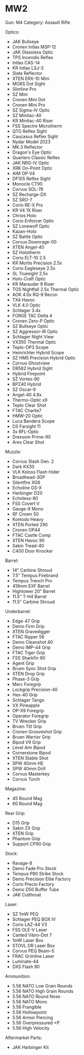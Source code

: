 # MW2

Gun: M4
Category: Assault Rifle

Optics:

- JAK Bullseye 
- Cronen Intlas MSP-12 
- JAK Glassless Optic 
- TPS Incendio Reflex 
- Intlas CAS-14 
- KR Intlas LSJ-3 
- Slate Reflector 
- XTEN ERX-10 Mini 
- MORS Dot Sight 
- Slimline Pro
- SZ Mini
- Cronen Mini Dot
- Cronen Mini Pro
- SZ Sigma-IV Optic
- SZ Minitac-40
- KR Minitac-40 Riser 
- FSS Spectre Microtherm 
- QTG Reflex Sight 
- Caucasus Reflex Sight 
- Nydar Model 2023 
- MK.3 Reflector 
- Dragon's Eye Optic 
- Quarters Classic Reflex 
- JAK NRG-IV Optic 
- XRK On-Point Optic
- AIM OP-V4
- DF105 Relfex Sight
- Monocle CT90
- Corvus SOL-76
- SZ Recharge-DX
- SZ SRO-7
- Corio RE-X Pro
- KR V4 1X Riser 
- Chrios Holo 
- Corio Enforcer Optic
- SZ Lonewolf Optic
- Kazan-Holo
- SZ Battle Optic
- Corvus Downrage-00
- XTEN Angel-40
- SZ Holotherm
- Corio ELT-10 2.5 
- KR Mortis Precision 2.5x 
- Corio Eagleseye 2.5x 
- SL Truesight 2.5x 
- Holo-Craft Optic 
- KR Marauder 9 Riser 
- TOS Nightfall 2.5x Thermal Optic
- AOK 4.0x RQ-9 Recon 
- TX4 Havoc 
- VLK 4.0 Optic
- Schlager 3.4x
- FORGE TAC Delta 4
- Cronen Zero-P Optic
- SZ Bullseye Optic
- SZ Aggressor-IR Optic
- Schlager Night View
- VX350 Thermal Optic
- Teplo-OP3 Scope
- Heinrichter Hybrid Scope 
- SZ HM5 Precision Hybrid Optic 
- Corvus Ghostview 
- DR582 Hybrid Sight
- Hybrid Firepoint
- SZ Vortex-90
- BPZ40 Hybrid
- SZ Oscar-9
- Angel-40 4.8x
- Thermo-Optic x9
- Teplo Clear Shot
- FTAC Charlie7
- HMW-20 Optic
- Luca Bandera Scope
- DS Farsight 11
- 3x RFL-Optic
- Drexsom Prime-90
- Ares Clear Shot

Muzzle:

- Corvus Slash Gen. 2
- Dark KX30
- VLK Koloss Flash Hider
- Broadhead-3DP
- Silentfire XG6
- Echoline GS-X
- Harbinger D20
- Echoless-80
- FSS Covert V
- Gauge-9 Mono
- RF Crown 50
- Komodo Heavy
- XTEN Ported 290
- Cronen OP44
- FTAC Castle Comp
- XTEN Havoc 90
- Sakin Tread-40
- C400 Door Knocker

Barrel:

- 14" Carbine Shroud
- 7.5" Tempus Firebrand
- Tempus Trench Pro
- 419mm EXF Barrel
- Hightower 20" Barrel
- 11.5" T-H4 Barrel
- 11.5" Carbine Shroud

Underbarrel:

- Edge-47 Grip
- Demo Firm Grip
- XTEN Gravedigger
- FTAC Ripper 56
- Demo Cleanshot 40
- Demo IMP-44 Grip
- FTAC Tiger Grip
- FSS Sharkfin 90
- Agent Grip
- Bruen Sync Shot Grip
- XTEN Drop Grip
- Phase-3 Grip
- Merc Foregrip
- Lockgrip Precision-40
- Hex-40 Grip
- Schlager Tango
- VX Pineapple
- OP-X9 Foregrip
- Operator Foregrip
- TV Wrecker Grip
- Bruen Tilt Grip
- Cronen Grooveshot Grip
- Bruen Warrior Grip
- Bipod V9 Grip
- Level Aim Bipod
- Cornerstone Bipod
- XTEN Stable Shot
- SPW 40mm HE
- SPW 40mm Drill
- Corvus Masterkey
- Corvus Torch

Magazine:

- 45 Round Mag
- 60 Round Mag

Rear Grip:

- D15 Grip
- Sakin ZX Grip
- XTEN Grip
- Phantom Grip
- Support CP90 Grip

Stock:

- Ravage-8
- Demo Fade Pro Stock
- Tempus P80 Strike Stock
- Demo Precision Elite Factory
- Corio Precio Factory
- Demo D50 Buffer Tube
- JAK Cutthroat

Laser:

- SZ 1mW PEQ
- Schlager PEQ BOX IV
- Corio LAZ-44 V3
- FSS OLE-V Laser
- Canted Vibro-Dot 7
- 1mW Laser Box
- STOVL DR Laser Box
- Corvus PEQ Beam-5
- FRAC Grimline Laser
- Luminate-44
- DXS Flash 90

Ammunition:

- 5.56 NATO Low Grain Rounds 
- 5.56 NATO High Grain Rounds 
- 5.56 NATO Round Nose 
- 5.56 NATO Mono 
- 5.56 Frangible
- 5.56 Hollowpoint
- 5.56 Armor Piercing
- 5.56 Overpressured +P
- 5.56 High Velocity

Aftermarket Parts:

- JAK Harbinger Kit